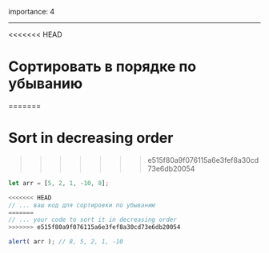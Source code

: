 importance: 4

---

<<<<<<< HEAD
# Сортировать в порядке по убыванию
=======
# Sort in decreasing order
>>>>>>> e515f80a9f076115a6e3fef8a30cd73e6db20054

```js
let arr = [5, 2, 1, -10, 8];

<<<<<<< HEAD
// ... ваш код для сортировки по убыванию
=======
// ... your code to sort it in decreasing order
>>>>>>> e515f80a9f076115a6e3fef8a30cd73e6db20054

alert( arr ); // 8, 5, 2, 1, -10
```

